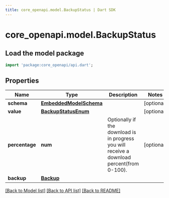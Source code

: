 ```yaml
---
title: core_openapi.model.BackupStatus | Dart SDK
---
```


# core_openapi.model.BackupStatus

## Load the model package
```dart
import 'package:core_openapi/api.dart';
```

## Properties
Name | Type | Description | Notes
------------ | ------------- | ------------- | -------------
**schema** | [**EmbeddedModelSchema**](EmbeddedModelSchema.md) |  | [optional] 
**value** | [**BackupStatusEnum**](BackupStatusEnum.md) |  | [optional] 
**percentage** | **num** | Optionally if the download is in progress you will receive a download percent(from 0-100). | [optional] 
**backup** | [**Backup**](Backup.md) |  | 

[[Back to Model list]](../README.md#documentation-for-models) [[Back to API list]](../README.md#documentation-for-api-endpoints) [[Back to README]](../README.md)


